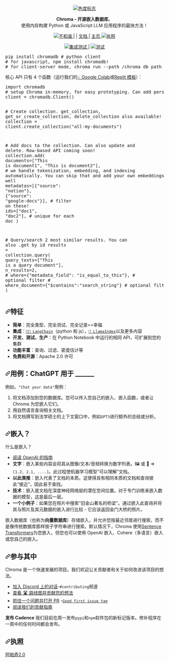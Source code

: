 <div class="Box-sc-g0xbh4-0 bJMeLZ js-snippet-clipboard-copy-unpositioned" data-hpc="true"><article class="markdown-body entry-content container-lg" itemprop="text"><p align="center" dir="auto">
  <a href="https://trychroma.com" rel="nofollow"><img src="https://user-images.githubusercontent.com/891664/227103090-6624bf7d-9524-4e05-9d2c-c28d5d451481.png" alt="色度标志" style="max-width: 100%;"></a>
</p>
<p align="center" dir="auto">
    <b><font style="vertical-align: inherit;"><font style="vertical-align: inherit;">Chroma - 开源嵌入数据库</font></font></b><font style="vertical-align: inherit;"><font style="vertical-align: inherit;">。</font></font><br><font style="vertical-align: inherit;"><font style="vertical-align: inherit;">
    使用内存构建 Python 或 JavaScript LLM 应用程序的最快方法！
</font></font></p>
<p align="center" dir="auto">
  <a href="https://discord.gg/MMeYNTmh3x" rel="nofollow">
      <img src="https://camo.githubusercontent.com/e2fcd196c4b9382b49d4baa08865a6858e5f760b1fd0d4583ec6a1445ffdd212/68747470733a2f2f696d672e736869656c64732e696f2f646973636f72642f31303733323933363435333033373935373432" alt="不和谐" data-canonical-src="https://img.shields.io/discord/1073293645303795742" style="max-width: 100%;">
  </a><font style="vertical-align: inherit;"><font style="vertical-align: inherit;">|
  </font><font style="vertical-align: inherit;">|
  </font><a href="https://docs.trychroma.com/" rel="nofollow"><font style="vertical-align: inherit;">
      文档
  </font></a><font style="vertical-align: inherit;">|
  </font><a href="https://www.trychroma.com/" rel="nofollow"><font style="vertical-align: inherit;">
      主页
  </font></a></font><a href="https://github.com/chroma-core/chroma/blob/master/LICENSE">
      <img src="https://camo.githubusercontent.com/7509eb9ecbcff610a1adfd2e6de2816caa1a1dad25ab6df90017683378fe9150/68747470733a2f2f696d672e736869656c64732e696f2f7374617469632f76313f6c6162656c3d6c6963656e7365266d6573736167653d41706163686520322e3026636f6c6f723d7768697465" alt="执照" data-canonical-src="https://img.shields.io/static/v1?label=license&amp;message=Apache 2.0&amp;color=white" style="max-width: 100%;">
  </a><font style="vertical-align: inherit;"></font><a href="https://docs.trychroma.com/" rel="nofollow"><font style="vertical-align: inherit;"></font></a><font style="vertical-align: inherit;"></font><a href="https://www.trychroma.com/" rel="nofollow"><font style="vertical-align: inherit;"></font></a>
</p>
<p align="center" dir="auto">
  <a href="https://github.com/chroma-core/chroma/actions/workflows/chroma-integration-test.yml">
    <img src="https://github.com/chroma-core/chroma/actions/workflows/chroma-integration-test.yml/badge.svg?branch=main" alt="集成测试" style="max-width: 100%;">
  </a><font style="vertical-align: inherit;"><font style="vertical-align: inherit;">|
  </font></font><a href="https://github.com/chroma-core/chroma/actions/workflows/chroma-test.yml">
    <img src="https://github.com/chroma-core/chroma/actions/workflows/chroma-test.yml/badge.svg?branch=main" alt="测试" style="max-width: 100%;">
  </a>
</p>
<div class="highlight highlight-source-shell notranslate position-relative overflow-auto" dir="auto"><pre>pip install chromadb <span class="pl-c"><span class="pl-c">#</span> python client</span>
<span class="pl-c"><span class="pl-c">#</span> for javascript, npm install chromadb!</span>
<span class="pl-c"><span class="pl-c">#</span> for client-server mode, chroma run --path /chroma_db_path</span></pre><div class="zeroclipboard-container">
    
  </div></div>
<p dir="auto"><font style="vertical-align: inherit;"><font style="vertical-align: inherit;">核心 API 只有 4 个函数（运行我们的</font></font><a href="https://colab.research.google.com/drive/1QEzFyqnoFxq7LUGyP1vzR4iLt9PpCDXv?usp=sharing" rel="nofollow"><font style="vertical-align: inherit;"><font style="vertical-align: inherit;">💡 Google Colab</font></font></a><font style="vertical-align: inherit;"><font style="vertical-align: inherit;">或</font></font><a href="https://replit.com/@swyx/BasicChromaStarter?v=1" rel="nofollow"><font style="vertical-align: inherit;"><font style="vertical-align: inherit;">Replit 模板</font></font></a><font style="vertical-align: inherit;"><font style="vertical-align: inherit;">）：</font></font></p>
<div class="highlight highlight-source-python notranslate position-relative overflow-auto" dir="auto"><pre><span class="pl-k">import</span> <span class="pl-s1">chromadb</span>
<span class="pl-c"># setup Chroma in-memory, for easy prototyping. Can add persistence easily!</span>
<span class="pl-s1">client</span> <span class="pl-c1">=</span> <span class="pl-s1">chromadb</span>.<span class="pl-v">Client</span>()

<span class="pl-c"># Create collection. get_collection, get_or_create_collection, delete_collection also available!</span>
<span class="pl-s1">collection</span> <span class="pl-c1">=</span> <span class="pl-s1">client</span>.<span class="pl-en">create_collection</span>(<span class="pl-s">"all-my-documents"</span>)

<span class="pl-c"># Add docs to the collection. Can also update and delete. Row-based API coming soon!</span>
<span class="pl-s1">collection</span>.<span class="pl-en">add</span>(
    <span class="pl-s1">documents</span><span class="pl-c1">=</span>[<span class="pl-s">"This is document1"</span>, <span class="pl-s">"This is document2"</span>], <span class="pl-c"># we handle tokenization, embedding, and indexing automatically. You can skip that and add your own embeddings as well</span>
    <span class="pl-s1">metadatas</span><span class="pl-c1">=</span>[{<span class="pl-s">"source"</span>: <span class="pl-s">"notion"</span>}, {<span class="pl-s">"source"</span>: <span class="pl-s">"google-docs"</span>}], <span class="pl-c"># filter on these!</span>
    <span class="pl-s1">ids</span><span class="pl-c1">=</span>[<span class="pl-s">"doc1"</span>, <span class="pl-s">"doc2"</span>], <span class="pl-c"># unique for each doc</span>
)

<span class="pl-c"># Query/search 2 most similar results. You can also .get by id</span>
<span class="pl-s1">results</span> <span class="pl-c1">=</span> <span class="pl-s1">collection</span>.<span class="pl-en">query</span>(
    <span class="pl-s1">query_texts</span><span class="pl-c1">=</span>[<span class="pl-s">"This is a query document"</span>],
    <span class="pl-s1">n_results</span><span class="pl-c1">=</span><span class="pl-c1">2</span>,
    <span class="pl-c"># where={"metadata_field": "is_equal_to_this"}, # optional filter</span>
    <span class="pl-c"># where_document={"$contains":"search_string"}  # optional filter</span>
)</pre><div class="zeroclipboard-container">
     
  </div></div>
<h2 tabindex="-1" dir="auto"><a id="user-content-features" class="anchor" aria-hidden="true" tabindex="-1" href="#features"><svg class="octicon octicon-link" viewBox="0 0 16 16" version="1.1" width="16" height="16" aria-hidden="true"><path d="m7.775 3.275 1.25-1.25a3.5 3.5 0 1 1 4.95 4.95l-2.5 2.5a3.5 3.5 0 0 1-4.95 0 .751.751 0 0 1 .018-1.042.751.751 0 0 1 1.042-.018 1.998 1.998 0 0 0 2.83 0l2.5-2.5a2.002 2.002 0 0 0-2.83-2.83l-1.25 1.25a.751.751 0 0 1-1.042-.018.751.751 0 0 1-.018-1.042Zm-4.69 9.64a1.998 1.998 0 0 0 2.83 0l1.25-1.25a.751.751 0 0 1 1.042.018.751.751 0 0 1 .018 1.042l-1.25 1.25a3.5 3.5 0 1 1-4.95-4.95l2.5-2.5a3.5 3.5 0 0 1 4.95 0 .751.751 0 0 1-.018 1.042.751.751 0 0 1-1.042.018 1.998 1.998 0 0 0-2.83 0l-2.5 2.5a1.998 1.998 0 0 0 0 2.83Z"></path></svg></a><font style="vertical-align: inherit;"><font style="vertical-align: inherit;">特征</font></font></h2>
<ul dir="auto">
<li><strong><font style="vertical-align: inherit;"><font style="vertical-align: inherit;">简单</font></font></strong><font style="vertical-align: inherit;"><font style="vertical-align: inherit;">：完全类型、完全测试、完全记录==幸福</font></font></li>
<li><strong><font style="vertical-align: inherit;"><font style="vertical-align: inherit;">集成</font></font></strong><font style="vertical-align: inherit;"><font style="vertical-align: inherit;">：</font></font><a href="https://blog.langchain.dev/langchain-chroma/" rel="nofollow"><code>🦜️🔗 LangChain</code></a><font style="vertical-align: inherit;"><font style="vertical-align: inherit;">（python 和 js），</font></font><a href="https://twitter.com/atroyn/status/1628557389762007040" rel="nofollow"><code>🦙 LlamaIndex</code></a><font style="vertical-align: inherit;"><font style="vertical-align: inherit;">以及更多内容</font></font></li>
<li><strong><font style="vertical-align: inherit;"><font style="vertical-align: inherit;">开发、测试、生产</font></font></strong><font style="vertical-align: inherit;"><font style="vertical-align: inherit;">：在 Python Notebook 中运行的相同 API，可扩展到您的集群</font></font></li>
<li><strong><font style="vertical-align: inherit;"><font style="vertical-align: inherit;">功能丰富</font></font></strong><font style="vertical-align: inherit;"><font style="vertical-align: inherit;">：查询、过滤、密度估计等</font></font></li>
<li><strong><font style="vertical-align: inherit;"><font style="vertical-align: inherit;">免费和开源</font></font></strong><font style="vertical-align: inherit;"><font style="vertical-align: inherit;">：Apache 2.0 许可</font></font></li>
</ul>
<h2 tabindex="-1" dir="auto"><a id="user-content-use-case-chatgpt-for-______" class="anchor" aria-hidden="true" tabindex="-1" href="#use-case-chatgpt-for-______"><svg class="octicon octicon-link" viewBox="0 0 16 16" version="1.1" width="16" height="16" aria-hidden="true"><path d="m7.775 3.275 1.25-1.25a3.5 3.5 0 1 1 4.95 4.95l-2.5 2.5a3.5 3.5 0 0 1-4.95 0 .751.751 0 0 1 .018-1.042.751.751 0 0 1 1.042-.018 1.998 1.998 0 0 0 2.83 0l2.5-2.5a2.002 2.002 0 0 0-2.83-2.83l-1.25 1.25a.751.751 0 0 1-1.042-.018.751.751 0 0 1-.018-1.042Zm-4.69 9.64a1.998 1.998 0 0 0 2.83 0l1.25-1.25a.751.751 0 0 1 1.042.018.751.751 0 0 1 .018 1.042l-1.25 1.25a3.5 3.5 0 1 1-4.95-4.95l2.5-2.5a3.5 3.5 0 0 1 4.95 0 .751.751 0 0 1-.018 1.042.751.751 0 0 1-1.042.018 1.998 1.998 0 0 0-2.83 0l-2.5 2.5a1.998 1.998 0 0 0 0 2.83Z"></path></svg></a><font style="vertical-align: inherit;"><font style="vertical-align: inherit;">用例：ChatGPT 用于 ______</font></font></h2>
<p dir="auto"><font style="vertical-align: inherit;"><font style="vertical-align: inherit;">例如，</font></font><code>"Chat your data"</code><font style="vertical-align: inherit;"><font style="vertical-align: inherit;">用例：</font></font></p>
<ol dir="auto">
<li><font style="vertical-align: inherit;"><font style="vertical-align: inherit;">将文档添加到您的数据库。</font><font style="vertical-align: inherit;">您可以传入您自己的嵌入、嵌入函数，或者让 Chroma 为您嵌入它们。</font></font></li>
<li><font style="vertical-align: inherit;"><font style="vertical-align: inherit;">用自然语言查询相关文档。</font></font></li>
<li><font style="vertical-align: inherit;"><font style="vertical-align: inherit;">将文档撰写到法学硕士的上下文窗口中，例如</font></font><code>GPT3</code><font style="vertical-align: inherit;"><font style="vertical-align: inherit;">进行额外的总结或分析。</font></font></li>
</ol>
<h2 tabindex="-1" dir="auto"><a id="user-content-embeddings" class="anchor" aria-hidden="true" tabindex="-1" href="#embeddings"><svg class="octicon octicon-link" viewBox="0 0 16 16" version="1.1" width="16" height="16" aria-hidden="true"><path d="m7.775 3.275 1.25-1.25a3.5 3.5 0 1 1 4.95 4.95l-2.5 2.5a3.5 3.5 0 0 1-4.95 0 .751.751 0 0 1 .018-1.042.751.751 0 0 1 1.042-.018 1.998 1.998 0 0 0 2.83 0l2.5-2.5a2.002 2.002 0 0 0-2.83-2.83l-1.25 1.25a.751.751 0 0 1-1.042-.018.751.751 0 0 1-.018-1.042Zm-4.69 9.64a1.998 1.998 0 0 0 2.83 0l1.25-1.25a.751.751 0 0 1 1.042.018.751.751 0 0 1 .018 1.042l-1.25 1.25a3.5 3.5 0 1 1-4.95-4.95l2.5-2.5a3.5 3.5 0 0 1 4.95 0 .751.751 0 0 1-.018 1.042.751.751 0 0 1-1.042.018 1.998 1.998 0 0 0-2.83 0l-2.5 2.5a1.998 1.998 0 0 0 0 2.83Z"></path></svg></a><font style="vertical-align: inherit;"><font style="vertical-align: inherit;">嵌入？</font></font></h2>
<p dir="auto"><font style="vertical-align: inherit;"><font style="vertical-align: inherit;">什么是嵌入？</font></font></p>
<ul dir="auto">
<li><a href="https://platform.openai.com/docs/guides/embeddings/what-are-embeddings" rel="nofollow"><font style="vertical-align: inherit;"><font style="vertical-align: inherit;">阅读 OpenAI 的指南</font></font></a></li>
<li><strong><font style="vertical-align: inherit;"><font style="vertical-align: inherit;">文字</font></font></strong><font style="vertical-align: inherit;"><font style="vertical-align: inherit;">：嵌入某些内容会将其从图像/文本/音频转换为数字列表。</font><font style="vertical-align: inherit;">🖼️ 或 📄 =&gt; </font></font><code>[1.2, 2.1, ....]</code><font style="vertical-align: inherit;"><font style="vertical-align: inherit;">。</font><font style="vertical-align: inherit;">此过程使机器学习模型“可以理解”文档。</font></font></li>
<li><strong><font style="vertical-align: inherit;"><font style="vertical-align: inherit;">以此类推</font></font></strong><font style="vertical-align: inherit;"><font style="vertical-align: inherit;">：嵌入代表了文档的本质。</font><font style="vertical-align: inherit;">这使得具有相同本质的文档和查询彼此“接近”，因此易于查找。</font></font></li>
<li><strong><font style="vertical-align: inherit;"><font style="vertical-align: inherit;">技术</font></font></strong><font style="vertical-align: inherit;"><font style="vertical-align: inherit;">：嵌入是文档在深度神经网络层的潜在空间位置。</font><font style="vertical-align: inherit;">对于专门训练来嵌入数据的模型，这是最后一层。</font></font></li>
<li><strong><font style="vertical-align: inherit;"><font style="vertical-align: inherit;">一个小例子</font></font></strong><font style="vertical-align: inherit;"><font style="vertical-align: inherit;">：如果您在照片中搜索“旧金山著名的桥梁”。</font><font style="vertical-align: inherit;">通过嵌入此查询并将其与照片及其元数据的嵌入进行比较 - 它应该返回金门大桥的照片。</font></font></li>
</ul>
<p dir="auto"><font style="vertical-align: inherit;"><font style="vertical-align: inherit;">嵌入数据库（也称为</font></font><strong><font style="vertical-align: inherit;"><font style="vertical-align: inherit;">向量数据库</font></font></strong><font style="vertical-align: inherit;"><font style="vertical-align: inherit;">）存储嵌入，并允许您按最近邻居进行搜索，而不是像传统数据库那样按子字符串进行搜索。</font><font style="vertical-align: inherit;">默认情况下，Chroma 使用</font></font><a href="https://docs.trychroma.com/embeddings#sentence-transformers" rel="nofollow"><font style="vertical-align: inherit;"><font style="vertical-align: inherit;">Sentence Transformers</font></font></a><font style="vertical-align: inherit;"><font style="vertical-align: inherit;">为您嵌入，但您也可以使用 OpenAI 嵌入、Cohere（多语言）嵌入或您自己的嵌入。</font></font></p>
<h2 tabindex="-1" dir="auto"><a id="user-content-get-involved" class="anchor" aria-hidden="true" tabindex="-1" href="#get-involved"><svg class="octicon octicon-link" viewBox="0 0 16 16" version="1.1" width="16" height="16" aria-hidden="true"><path d="m7.775 3.275 1.25-1.25a3.5 3.5 0 1 1 4.95 4.95l-2.5 2.5a3.5 3.5 0 0 1-4.95 0 .751.751 0 0 1 .018-1.042.751.751 0 0 1 1.042-.018 1.998 1.998 0 0 0 2.83 0l2.5-2.5a2.002 2.002 0 0 0-2.83-2.83l-1.25 1.25a.751.751 0 0 1-1.042-.018.751.751 0 0 1-.018-1.042Zm-4.69 9.64a1.998 1.998 0 0 0 2.83 0l1.25-1.25a.751.751 0 0 1 1.042.018.751.751 0 0 1 .018 1.042l-1.25 1.25a3.5 3.5 0 1 1-4.95-4.95l2.5-2.5a3.5 3.5 0 0 1 4.95 0 .751.751 0 0 1-.018 1.042.751.751 0 0 1-1.042.018 1.998 1.998 0 0 0-2.83 0l-2.5 2.5a1.998 1.998 0 0 0 0 2.83Z"></path></svg></a><font style="vertical-align: inherit;"><font style="vertical-align: inherit;">参与其中</font></font></h2>
<p dir="auto"><font style="vertical-align: inherit;"><font style="vertical-align: inherit;">Chroma 是一个快速发展的项目。</font><font style="vertical-align: inherit;">我们欢迎公关贡献者和关于如何改进该项目的想法。</font></font></p>
<ul dir="auto">
<li><a href="https://discord.gg/MMeYNTmh3x" rel="nofollow"><font style="vertical-align: inherit;"><font style="vertical-align: inherit;">加入 Discord 上的对话</font></font></a><font style="vertical-align: inherit;"><font style="vertical-align: inherit;">-</font></font><code>#contributing</code><font style="vertical-align: inherit;"><font style="vertical-align: inherit;">频道</font></font></li>
<li><a href="https://docs.trychroma.com/roadmap" rel="nofollow"><font style="vertical-align: inherit;"><font style="vertical-align: inherit;">查看 🛣️ 路线图并贡献您的想法</font></font></a></li>
<li><a href="https://github.com/chroma-core/chroma/issues"><font style="vertical-align: inherit;"><font style="vertical-align: inherit;">抓住一个问题并打开 PR</font></font></a><font style="vertical-align: inherit;"><font style="vertical-align: inherit;"> -</font></font><a href="https://github.com/chroma-core/chroma/issues?q=is%3Aissue+is%3Aopen+label%3A%22good+first+issue%22"><code>Good first issue tag</code></a></li>
<li><a href="https://docs.trychroma.com/contributing" rel="nofollow"><font style="vertical-align: inherit;"><font style="vertical-align: inherit;">阅读我们的贡献指南</font></font></a></li>
</ul>
<p dir="auto"><strong><font style="vertical-align: inherit;"><font style="vertical-align: inherit;">发布 Cadence</font></font></strong><font style="vertical-align: inherit;"><font style="vertical-align: inherit;">
我们目前在周一发布</font></font><code>pypi</code><font style="vertical-align: inherit;"><font style="vertical-align: inherit;">和</font></font><code>npm</code><font style="vertical-align: inherit;"><font style="vertical-align: inherit;">软件包的新标记版本。</font><font style="vertical-align: inherit;">修补程序在一周中的任何时间都会发布。</font></font></p>
<h2 tabindex="-1" dir="auto"><a id="user-content-license" class="anchor" aria-hidden="true" tabindex="-1" href="#license"><svg class="octicon octicon-link" viewBox="0 0 16 16" version="1.1" width="16" height="16" aria-hidden="true"><path d="m7.775 3.275 1.25-1.25a3.5 3.5 0 1 1 4.95 4.95l-2.5 2.5a3.5 3.5 0 0 1-4.95 0 .751.751 0 0 1 .018-1.042.751.751 0 0 1 1.042-.018 1.998 1.998 0 0 0 2.83 0l2.5-2.5a2.002 2.002 0 0 0-2.83-2.83l-1.25 1.25a.751.751 0 0 1-1.042-.018.751.751 0 0 1-.018-1.042Zm-4.69 9.64a1.998 1.998 0 0 0 2.83 0l1.25-1.25a.751.751 0 0 1 1.042.018.751.751 0 0 1 .018 1.042l-1.25 1.25a3.5 3.5 0 1 1-4.95-4.95l2.5-2.5a3.5 3.5 0 0 1 4.95 0 .751.751 0 0 1-.018 1.042.751.751 0 0 1-1.042.018 1.998 1.998 0 0 0-2.83 0l-2.5 2.5a1.998 1.998 0 0 0 0 2.83Z"></path></svg></a><font style="vertical-align: inherit;"><font style="vertical-align: inherit;">执照</font></font></h2>
<p dir="auto"><a href="/chroma-core/chroma/blob/main/LICENSE"><font style="vertical-align: inherit;"><font style="vertical-align: inherit;">阿帕奇2.0</font></font></a></p>
</article></div>
